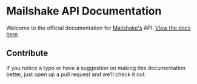 # Mailshake API Documentation

Welcome to the official documentation for [Mailshake's](https://mailshake.com) API. [View the docs here](http://api-docs.mailshake.com).

## Contribute

If you notice a typo or have a suggestion on making this documentation better, just open up a pull request and we’ll check it out.
